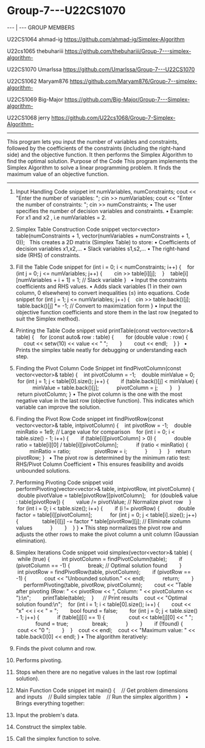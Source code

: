 # Group-7---U22CS1070
--- | ---
GROUP MEMBERS 

U22CS1064
ahmad-ig
https://github.com/ahmad-ig/Simplex-Algorithm

U22cs1065 
thebuhariii 
https://github.com/thebuhariii/Group-7---simplex-algorithm-

U22CS1070
UmarIssa
https://github.com/UmarIssa/Group-7---U22CS1070

U22CS1062 
Maryam876
https://github.com/Maryam876/Group-7--simplex-algorithm-

U22CS1069
Big-Major
https://github.com/Big-Major/Group-7---Simplex-algorithm-

U22CS1068
jerry
https://github.com/U22cs1068/Group-7-Simplex-Algorithm-

---

This program lets you input the number of variables and constraints, followed by the coefficients of the constraints (including the right-hand side) and the objective function. It then performs the Simplex Algorithm to find the optimal solution.
Purpose of the Code
This program implements the Simplex Algorithm to solve a linear programming problem. It finds the maximum value of an objective function.

---

1. Input Handling
Code snippet
int numVariables, numConstraints;
cout << "Enter the number of variables: ";
cin >> numVariables;
cout << "Enter the number of constraints: ";
cin >> numConstraints;
• The user specifies the number of decision variables and constraints.
• Example: For x1 and x2 , i.e numVariables = 2.


2. Simplex Table Construction
Code snippet
vector<vector<double>> table(numConstraints + 1, vector<double>(numVariables + numConstraints + 1, 0));
 
This creates a 2D matrix (Simplex Table) to store:
• Coefficients of decision variables x1,x2,…
• Slack variables s1,s2,…
• The right-hand side (RHS) of constraints.
 
 
 
3. Fill the Table
Code snippet
for (int i = 0; i < numConstraints; i++) {
   for (int j = 0; j <= numVariables; j++) {
       cin >> table[i][j];
   }
   table[i][numVariables + i + 1] = 1; // Slack variable
}
 
• Input the constraints coefficients and RHS values.
• Adds slack variables (1 in their own column, 0 elsewhere) to convert inequalities (≤) into equations.
Code snippet
for (int j = 1; j <= numVariables; j++) {
   cin >> table.back()[j];
   table.back()[j] *= -1; // Convert to maximization form
}
• Input the objective function coefficients and store them in the last row (negated to suit the Simplex method).
 
4. Printing the Table
Code snippet
void printTable(const vector<vector<double>>& table) {
   for (const auto& row : table) {
       for (double value : row) {
           cout << setw(10) << value << " ";
       }
       cout << endl;
   }
}
 
• Prints the simplex table neatly for debugging or understanding each step.
 
 
 
 
5. Finding the Pivot Column
Code Snippet
int findPivotColumn(const vector<vector<double>>& table) {
   int pivotColumn = -1;
   double minValue = 0;
   for (int j = 1; j < table[0].size(); j++) {
       if (table.back()[j] < minValue) {
           minValue = table.back()[j];
           pivotColumn = j;
       }
   }
   return pivotColumn;
}
• The pivot column is the one with the most negative value in the last row (objective function). This indicates which variable can improve the solution.
 
6. Finding the Pivot Row
Code snippet
int findPivotRow(const vector<vector<double>>& table, intpivotColumn) {
   int pivotRow = -1;
   double minRatio = 1e9; // Large value for comparison
   for (int i = 0; i < table.size() - 1; i++) {
       if (table[i][pivotColumn] > 0) {
           double ratio = table[i][0] / table[i][pivotColumn];
           if (ratio < minRatio) {
               minRatio = ratio;
               pivotRow = i;
           }
       }
   }
   return pivotRow;
}
 
• The pivot row is determined by the minimum ratio test: RHS/Pivot Column Coefficient 
• This ensures feasibility and avoids unbounded solutions.
 
 
 
 
 
7. Performing Pivoting
Code snippet
void performPivoting(vector<vector<double>>& table, intpivotRow, int pivotColumn) {
   double pivotValue = table[pivotRow][pivotColumn];
   for (double& value : table[pivotRow]) {
       value /= pivotValue; // Normalize pivot row
   }
 
   for (int i = 0; i < table.size(); i++) {
       if (i != pivotRow) {
           double factor = table[i][pivotColumn];
           for (int j = 0; j < table[i].size(); j++) {
               table[i][j] -= factor * table[pivotRow][j]; // Eliminate column values
           }
       }
   }
}
• This step normalizes the pivot row and adjusts the other rows to make the pivot column a unit column (Gaussian elimination).
8. Simplex Iterations
Code snippet
void simplex(vector<vector<double>>& table) {
   while (true) {
       int pivotColumn = findPivotColumn(table);
       if (pivotColumn == -1) {
           break; // Optimal solution found
       }
       int pivotRow = findPivotRow(table, pivotColumn);
       if (pivotRow == -1) {
           cout << "Unbounded solution." << endl;
           return;
       }
       performPivoting(table, pivotRow, pivotColumn);
       cout << "Table after pivoting (Row: " << pivotRow << ", Column: " << pivotColumn << "):\\n";
       printTable(table);
   }
 
   // Print results
   cout << "Optimal solution found:\\n";
   for (int i = 1; i < table[0].size(); i++) {
       cout << "x" << i << " = ";
       bool found = false;
       for (int j = 0; j < table.size() - 1; j++) {
           if (table[j][i] == 1) {
               cout << table[j][0] << " ";
               found = true;
               break;
           }
       }
       if (!found) {
           cout << "0 ";
       }
   }
   cout << endl;
   cout << "Maximum value: " << table.back()[0] << endl;
}
• The algorithm iteratively:
1. Finds the pivot column and row.
2. Performs pivoting.
3. Stops when there are no negative values in the last row (optimal solution).
 
 
 
 
 
 
9. Main Function
Code snippet
int main() {
   // Get problem dimensions and inputs
   // Build simplex table
   // Run the simplex algorithm
}
 
• Brings everything together:
1. Input the problem's data.
2. Construct the simplex table.
3. Call the simplex function to solve.
  

